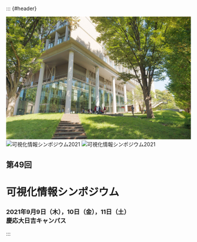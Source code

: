 ::: {#header}

![可視化情報シンポジウム2021](../site/images/vsjsympTopYokohama1.jpg)
![可視化情報シンポジウム2021](../site/images/vsjsympTopYokohama2.jpg)
![可視化情報シンポジウム2021](../site/images/vsjsympTopYokohama3.jpg)

## 第49回

# 可視化情報シンポジウム

### 2021年9月9日（木），10日（金），11日（土）<br>慶応大日吉キャンパス

:::
